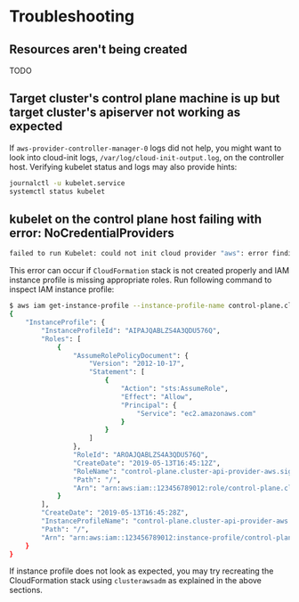 # Troubleshooting

## Resources aren't being created

TODO

## Target cluster's control plane machine is up but target cluster's apiserver not working as expected

If `aws-provider-controller-manager-0` logs did not help, you might want to look into cloud-init logs, `/var/log/cloud-init-output.log`, on the controller host.
Verifying kubelet status and logs may also provide hints:
```bash
journalctl -u kubelet.service
systemctl status kubelet
```

## kubelet on the control plane host failing with error: NoCredentialProviders
```bash
failed to run Kubelet: could not init cloud provider "aws": error finding instance i-0c276f2a1f1c617b2: "error listing AWS instances: \"NoCredentialProviders: no valid providers in chain. Deprecated.\\n\\tFor verbose messaging see aws.Config.CredentialsChainVerboseErrors\""
```
This error can occur if `CloudFormation` stack is not created properly and IAM instance profile is missing appropriate roles. Run following command to inspect IAM instance profile:
```bash
$ aws iam get-instance-profile --instance-profile-name control-plane.cluster-api-provider-aws.sigs.k8s.io --output json
{
    "InstanceProfile": {
        "InstanceProfileId": "AIPAJQABLZS4A3QDU576Q",
        "Roles": [
            {
                "AssumeRolePolicyDocument": {
                    "Version": "2012-10-17",
                    "Statement": [
                        {
                            "Action": "sts:AssumeRole",
                            "Effect": "Allow",
                            "Principal": {
                                "Service": "ec2.amazonaws.com"
                            }
                        }
                    ]
                },
                "RoleId": "AROAJQABLZS4A3QDU576Q",
                "CreateDate": "2019-05-13T16:45:12Z",
                "RoleName": "control-plane.cluster-api-provider-aws.sigs.k8s.io",
                "Path": "/",
                "Arn": "arn:aws:iam::123456789012:role/control-plane.cluster-api-provider-aws.sigs.k8s.io"
            }
        ],
        "CreateDate": "2019-05-13T16:45:28Z",
        "InstanceProfileName": "control-plane.cluster-api-provider-aws.sigs.k8s.io",
        "Path": "/",
        "Arn": "arn:aws:iam::123456789012:instance-profile/control-plane.cluster-api-provider-aws.sigs.k8s.io"
    }
}

```
If instance profile does not look as expected, you may try recreating the CloudFormation stack using `clusterawsadm` as explained in the above sections.
